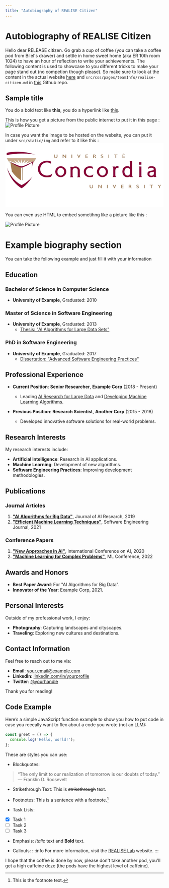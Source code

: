 ```yaml
---
title: "Autobiography of REALISE Citizen"
---
```


# Autobiography of REALISE Citizen

Hello dear RELEASE citizen. Go grab a cup of coffee (you can take a coffee pod from Bilel's drawer) and settle in home sweet home (aka ER 10th room 1024) to have an hour of reflection to write your achievements.
The following content is used to showcase to you different tricks to make your page stand out (no competion though please). So make sure to look at the content in the actual website [here](https://realiselab.github.io/teamInfo/realise-citizen) and `src/css/pages/teamInfo/realise-citizen.md` in [this](https://github.com/REALISELab/REALISELab.github.io) Github repo.



## Sample title

You do a bold text like **this**, you do a hyperlink like [this](https://cdn.freebiesupply.com/logos/large/2x/concordia-university-1-logo-png-transparent.png).

This is how you get a picture from the public internet to put it in this page :
![Profile Picture](https://encrypted-tbn0.gstatic.com/images?q=tbn:ANd9GcQsFlj9JEw-GVINWKmwdUDQyH5w5Xgz32J3lQ&s)



In case you want the image to be hosted on the website, you can put it under `src/static/img` and refer to it like this :
![Profile Picture](../../../static/img/concordia-logo.png)

You can even use HTML to embed sometihng like a picture like this :

<img src="https://encrypted-tbn0.gstatic.com/images?q=tbn:ANd9GcQsFlj9JEw-GVINWKmwdUDQyH5w5Xgz32J3lQ&s" alt="Profile Picture" width="500" />


# Example biography section

You can take the following example and just fill it with your information
## Education

### Bachelor of Science in Computer Science
- **University of Example**, Graduated: 2010

### Master of Science in Software Engineering
- **University of Example**, Graduated: 2013
  - [Thesis: "AI Algorithms for Large Data Sets"](https://cdn.freebiesupply.com/logos/large/2x/concordia-university-1-logo-png-transparent.png)

### PhD in Software Engineering
- **University of Example**, Graduated: 2017
  - [Dissertation: "Advanced Software Engineering Practices"](https://cdn.freebiesupply.com/logos/large/2x/concordia-university-1-logo-png-transparent.png)

## Professional Experience

- **Current Position**: **Senior Researcher**, **Example Corp** (2018 - Present)
  - Leading [AI Research for Large Data](https://cdn.freebiesupply.com/logos/large/2x/concordia-university-1-logo-png-transparent.png) and [Developing Machine Learning Algorithms](https://cdn.freebiesupply.com/logos/large/2x/concordia-university-1-logo-png-transparent.png).

- **Previous Position**: **Research Scientist**, **Another Corp** (2015 - 2018)
  - Developed innovative software solutions for real-world problems.

## Research Interests

My research interests include:

- **Artificial Intelligence**: Research in AI applications.
- **Machine Learning**: Development of new algorithms.
- **Software Engineering Practices**: Improving development methodologies.

## Publications

### Journal Articles

1. [**"AI Algorithms for Big Data"**](https://cdn.freebiesupply.com/logos/large/2x/concordia-university-1-logo-png-transparent.png), Journal of AI Research, 2019
2. [**"Efficient Machine Learning Techniques"**](https://cdn.freebiesupply.com/logos/large/2x/concordia-university-1-logo-png-transparent.png), Software Engineering Journal, 2021

### Conference Papers

1. [**"New Approaches in AI"**](https://cdn.freebiesupply.com/logos/large/2x/concordia-university-1-logo-png-transparent.png), International Conference on AI, 2020
2. [**"Machine Learning for Complex Problems"**](https://cdn.freebiesupply.com/logos/large/2x/concordia-university-1-logo-png-transparent.png), ML Conference, 2022

## Awards and Honors

- **Best Paper Award**: For "AI Algorithms for Big Data".
- **Innovator of the Year**: Example Corp, 2021.

## Personal Interests

Outside of my professional work, I enjoy:

- **Photography**: Capturing landscapes and cityscapes.
- **Traveling**: Exploring new cultures and destinations.

## Contact Information

Feel free to reach out to me via:

- **Email**: [your.email@example.com](mailto:your.email@example.com)
- **LinkedIn**: [linkedin.com/in/yourprofile](https://linkedin.com/in/yourprofile)
- **Twitter**: [@yourhandle](https://twitter.com/yourhandle)

Thank you for reading!

## Code Example

Here’s a simple JavaScript function example to show you how to put code in case you reeeally  want to flex about a code you wrote (not an LLM):

```javascript
const greet = () => {
  console.log('Hello, world!');
};
```


These are styles you can use: 

- Blockquotes:
> “The only limit to our realization of tomorrow is our doubts of today.” — Franklin D. Roosevelt

- Strikethrough Text:
This is ~~strikethrough~~ text.

- Footnotes:
This is a sentence with a footnote.[^1]

[^1]: This is the footnote text.

- Task Lists:
- [x] Task 1
- [ ] Task 2
- [ ] Task 3

- Emphasis:
*Italic* text and **Bold** text.

- Callouts:
:::info
For more information, visit the [REALISE Lab](https://realiselab.github.io/) website.
:::

I hope that the coffee is done by now, please don't take another pod, you'll get a high caffeine doze (the pods have the highest level of caffeine).